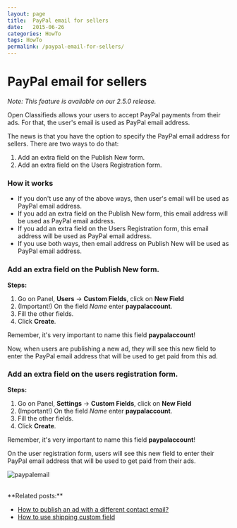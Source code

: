 ```yaml
---
layout: page
title:  PayPal email for sellers
date:   2015-06-26
categories: HowTo
tags: HowTo
permalink: /paypal-email-for-sellers/
---
```

# PayPal email for sellers

_Note: This feature is available on our 2.5.0 release._

Open Classifieds allows your users to accept PayPal payments from their ads. For that, the user's email is used as PayPal email address. 

The news is that you have the option to specify the PayPal email address for sellers. There are two ways to do that:

1. Add an extra field on the Publish New form.
2. Add an extra field on the Users Registration form.

### How it works

- If you don't use any of the above ways, then user's email will be used as PayPal email address.
- If you add an extra field on the Publish New form, this email address will be used as PayPal email address.
- If you add an extra field on the Users Registration form, this email address will be used as PayPal email address.
- If you use both ways, then email address on Publish New will be used as PayPal email address.

### Add an extra field on the Publish New form.

**Steps:**

1. Go on Panel, **Users** -> **Custom Fields**, click on **New Field**
2. (Important!) On the field _Name_ enter **paypalaccount**.
3. Fill the other fields.
4. Click **Create**.

Remember, it's very important to name this field **paypalaccount**!

Now, when users are publishing a new ad, they will see this new field to enter the PayPal email address that will be used to get paid from this ad.

### Add an extra field on the users registration form.

**Steps:**

1. Go on Panel, **Settings** -> **Custom Fields**, click on **New Field**
2. (Important!) On the field _Name_ enter **paypalaccount**.
3. Fill the other fields.
4. Click **Create**.

Remember, it's very important to name this field **paypalaccount**!

On the user registration form, users will see this new field to enter their PayPal email address that will be used to get paid from their ads.

![paypalemail](http://docs.yclas.com/images/paypalemail.png)

<br>
**Related posts:**

+ [How to publish an ad with a different contact email?](http://docs.yclas.com/how-to-publish-different-contact-email/)
+ [How to use shipping custom field](http://docs.yclas.com/use-shipping-custom-field/)